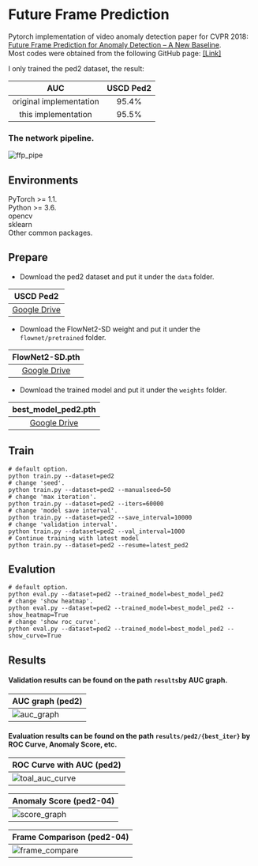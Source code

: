 # Future Frame Prediction 
Pytorch implementation of video anomaly detection paper for CVPR 2018: [Future Frame Prediction for Anomaly Detection – A New Baseline](https://arxiv.org/pdf/1712.09867.pdf).  
Most codes were obtained from the following GitHub page: [[Link]](https://github.com/feiyuhuahuo/Anomaly_Prediction)

I only trained the ped2 dataset, the result:  

|     AUC                  |USCD Ped2    |
|:------------------------:|:-----------:|
| original implementation  |95.4%        |
|  this  implementation    |95.5%        |

### The network pipeline.  
![ffp_pipe](https://github.com/SkiddieAhn/SkiddieAhn/assets/52392658/e9ce53b3-6c6f-453e-8b63-b05629c8b9d9)

## Environments  
PyTorch >= 1.1.  
Python >= 3.6.  
opencv  
sklearn  
Other common packages.  

## Prepare
- Download the ped2 dataset and put it under the ```data``` folder.

|     USCD Ped2            |
|:------------------------:|
| [Google Drive](https://drive.google.com/file/d/1lDhPPONJfivF_CtxIA3gg74f7RhNII-h/view?usp=drive_link)   | 

- Download the FlowNet2-SD weight and put it under the ```flownet/pretrained``` folder.

|     FlowNet2-SD.pth            |
|:------------------------:|
| [Google Drive](https://drive.google.com/file/d/1G3p84hzYRTCboNnJTb3iLwIPiHeNg-D_/view?usp=drive_link)   | 

- Download the trained model and put it under the ```weights``` folder.  

|     best_model_ped2.pth          |
|:------------------------:|
| [Google Drive](https://drive.google.com/file/d/1rHwcTnAcbEvHQb38dIK2FYzEleR6yP_a/view)   | 

## Train
```Shell
# default option.
python train.py --dataset=ped2 
# change 'seed'.
python train.py --dataset=ped2 --manualseed=50
# change 'max iteration'.
python train.py --dataset=ped2 --iters=60000
# change 'model save interval'.
python train.py --dataset=ped2 --save_interval=10000
# change 'validation interval'.
python train.py --dataset=ped2 --val_interval=1000
# Continue training with latest model
python train.py --dataset=ped2 --resume=latest_ped2
```
## Evalution
```Shell
# default option.
python eval.py --dataset=ped2 --trained_model=best_model_ped2
# change 'show heatmap'.
python eval.py --dataset=ped2 --trained_model=best_model_ped2 --show_heatmap=True
# change 'show roc_curve'.
python eval.py --dataset=ped2 --trained_model=best_model_ped2 --show_curve=True
```

## Results
#### Validation results can be found on the path ```results```by AUC graph.  
| AUC graph (ped2)                                                                             |
|----------------------------------------------------------------------------------------------------------------------|
|![auc_graph](https://github.com/SkiddieAhn/SkiddieAhn/assets/52392658/9c031b26-170a-4cf0-acee-bcd121e3f601) | 

#### Evaluation results can be found on the path ```results/ped2/{best_iter}``` by ROC Curve, Anomaly Score, etc.

| ROC Curve with AUC (ped2)                                                                               |
|----------------------------------------------------------------------------------------------------------------------|
|![toal_auc_curve](https://github.com/SkiddieAhn/SkiddieAhn/assets/52392658/98443208-415d-4723-b78d-e8296766de32)| 

| Anomaly Score (ped2-04)                                                                               |
|----------------------------------------------------------------------------------------------------------------------|
|![score_graph](https://github.com/SkiddieAhn/SkiddieAhn/assets/52392658/dfe6d801-112e-4189-b315-a8c3981c67b5) | 

| Frame Comparison (ped2-04)                                                                              |
|----------------------------------------------------------------------------------------------------------------------|
|![frame_compare](https://github.com/SkiddieAhn/SkiddieAhn/assets/52392658/bf6b46ac-32d0-4ace-b35e-ab4506ff64e3) | 
